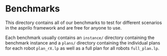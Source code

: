 # Benchmarks
This directory contains all of our benchmarks to test for different scenarios in the asprilo framework and are free for anyone to use.

Each benchmark usually contains an `instance/` directory containing the benchmark instance and a `plans/` directory containing the individual plans for each robot `plan_rX.lp` as well as a full plan for all robots `full_plan.lp`.
